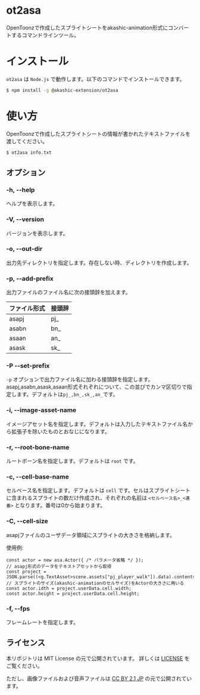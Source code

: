 # ot2asa
OpenToonzで作成したスプライトシートをakashic-animation形式にコンバートするコマンドラインツール。

# インストール

`ot2asa` は `Node.js` で動作します。以下のコマンドでインストールできます。
```sh
$ npm install -g @akashic-extension/ot2asa
```

# 使い方
OpenToonzで作成したスプライトシートの情報が書かれたテキストファイルを渡してください。

```sh
$ ot2asa info.txt
```

## オプション

### -h, --help
ヘルプを表示します。

### -V, --version
バージョンを表示します。

### -o, --out-dir
出力先ディレクトリを指定します。存在しない時、ディレクトリを作成します。

### -p, --add-prefix
出力ファイルのファイル名に次の接頭辞を加えます。

| ファイル形式  | 接頭辞        |
|:------------- |:------------- |
| asapj         | pj_           |
| asabn         | bn_           |
| asaan         | an_           |
| asask         | sk_           |

### -P --set-prefix
`-p` オプションで出力ファイル名に加わる接頭辞を指定します。asapj,asabn,asask,asaan形式それぞれについて、この並びでカンマ区切りで指定します。デフォルトは`pj_,bn_,sk_,an_`です。

### -i, --image-asset-name
イメージアセット名を指定します。デフォルトは入力したテキストファイル名から拡張子を除いたものとおなじになります。

### -r, --root-bone-name
ルートボーン名を指定します。デフォルトは `root` です。

### -c, --cell-base-name
セルベース名を指定します。デフォルトは `cell` です。セルはスプライトシートに含まれるスプライトの数だけ作成され、それぞれの名前は `<セルベース名>_<連番>` となります。番号は0から始まります。

### -C, --cell-size
asapjファイルのユーザデータ領域にスプライトの大きさを格納します。

使用例:
```
const actor = new asa.Actor({ /* パラメータ省略 */ });
// asapj形式のデータをテキストアセットから取得
const project = JSON.parse((<g.TextAsset>scene.assets["pj_player_walk"]).data).contents;
// スプライトのサイズ(akashic-animationのセルサイズ)をActorの大きさに用いる
const actor.idth = project.userData.cell.width;
const actor.height = project.userData.cell.height;
```

### -f, --fps
フレームレートを指定します。

## ライセンス
本リポジトリは MIT License の元で公開されています。
詳しくは [LICENSE](./LICENSE) をご覧ください。

ただし、画像ファイルおよび音声ファイルは
[CC BY 2.1 JP](https://creativecommons.org/licenses/by/2.1/jp/) の元で公開されています。

